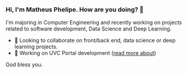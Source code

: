 ### Hi, I'm Matheus Phelipe. How are you doing? 👋
I'm majoring in Computer Engineering and recently working on projects related to software development, Data Science and Deep Learning.


- 🤝 Looking to collaborate on front/back end, data science or deep learning projects. 
- 🔭  Working on UVC Portal development ([read more about](https://umavidacomcristo.netlify.app/))


God bless you.
